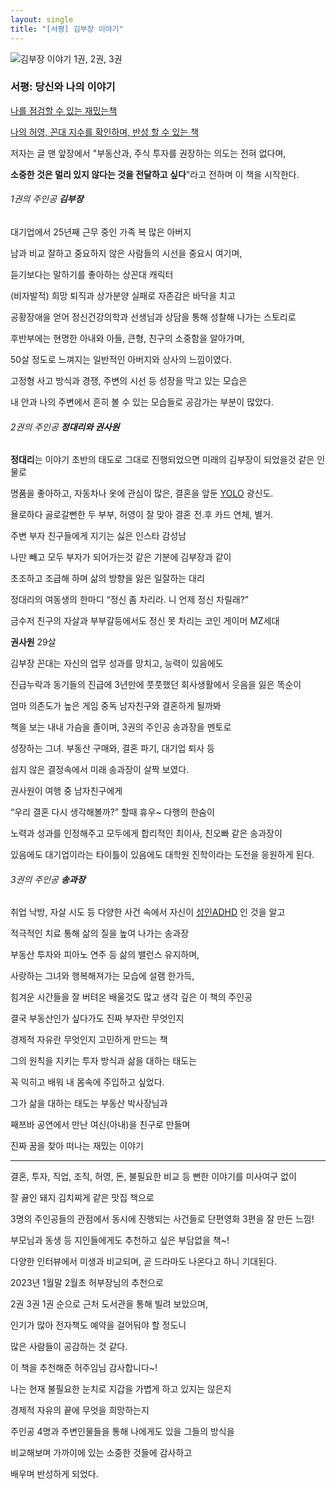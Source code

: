 ```yaml
---
layout: single
title: "[서평] 김부장 이야기"
---
```


![김부장 이야기 1권, 2권, 3권](https://user-images.githubusercontent.com/28984816/216753735-46a60096-663c-41f0-8449-f6e2e77eef1e.jpg)


### 서평: 당신와 나의 이야기

<u>나를 점검할 수 있는 재밌는책</u>

<u>나의 허영, 꼰대 지수를 확인하며, 반성 할 수 있는 책</u>



저자는 글 맨 앞장에서 "부동산과, 주식 투자를 권장하는 의도는 전혀 없다며, 

**소중한 것은 멀리 있지 않다는 것을 전달하고 싶다**"라고 전하며 이 책을 시작한다.



###### 1권의 주인공 **김부장**

대기업에서 25년째 근무 중인 가족 복 많은 아버지

남과 비교 잘하고 중요하지 않은 사람들의 시선을 중요시 여기며, 

듣기보다는 말하기를 좋아하는 상꼰대 캐릭터

(비자발적) 희망 퇴직과 상가분양 실패로 자존감은 바닥을 치고

공황장애을 얻어 정신건강의학과 선생님과 상담을 통해 성찰해 나가는 스토리로

후반부에는 현명한 아내와 아들, 큰형, 친구의 소중함을 알아가며, 

50살 정도로 느껴지는 일반적인 아버지와 상사의 느낌이였다.

고정형 사고 방식과 경쟁, 주변의 시선 등 성장을 막고 있는 모습은

내 안과 나의 주변에서 흔히 볼 수 있는 모습들로 공감가는 부분이 많았다.



###### 2권의 주인공 **정대리와 권사원** 

**정대리**는 이야기 초반의 태도로 그대로 진행되었으면 미래의 김부장이 되었을것 같은 인물로

명품을 좋아하고, 자동차나 옷에 관심이 많은, 결혼을 앞둔 [YOLO](https://ko.wikipedia.org/wiki/YOLO) 광신도.

욜로하다 골로갈뻔한 두 부부, 허영이 잘 맞아 결혼 전.후 카드 연체, 별거.

주변 부자 친구들에게 지기는 싫은 인스타 감성남

나만 빼고 모두 부자가 되어가는것 같은 기분에 김부장과 같이

초조하고 조급해 하며 삶의 방향을 잃은 일잘하는 대리

정대리의 여동생의 한마디 “정신 좀 차리라. 니 언제 정신 차릴래?”

금수저 친구의 자살과 부부갈등에서도 정신 못 차리는 코인 게이머 MZ세대 



**권사원** 29살 

김부장 꼰대는 자신의 업무 성과를 망치고, 능력이 있음에도

진급누락과 동기들의 진급에 3년만에 풋풋했던 회사생활에서 웃음을 잃은 똑순이

엄마 의존도가 높은 게임 중독 남자친구와 결혼하게 될까봐

책을 보는 내내  가슴을 졸이며, 3권의 주인공 송과장을 멘토로

성장하는 그녀. 부동산 구매와, 결혼 파기, 대기업 퇴사 등

쉽지 않은 결정속에서 미래 송과장이 살짝 보였다.

권사원이 여행 중 남자친구에게

 “우리 결혼 다시 생각해볼까?” 할때 휴우~ 다행의 한숨이

노력과 성과를 인정해주고 모두에게 합리적인 최이사, 친오빠 같은 송과장이

있음에도 대기업이라는 타이틀이 있음에도 대학원 진학이라는 도전을 응원하게 된다.



###### 3권의 주인공 **송과장**

취업 낙방, 자살 시도 등 다양한 사건 속에서 자신이 [성인ADHD](https://namu.wiki/w/성인ADHD) 인 것을 알고 

적극적인 치료 통해 삶의 질을 높여 나가는 송과장

부동산 투자와 피아노 연주 등 삶의 밸런스 유지하며,

사랑하는 그녀와 행복해져가는 모습에 설램 한가득,

힘겨운 시간들을 잘 버텨온 배울것도 많고 생각 깊은 이 책의 주인공

결국 부동산인가 싶다가도 진짜 부자란 무엇인지

경제적 자유란 무엇인지 고민하게 만드는 책

그의 원칙을 지키는 투자 방식과 삶을 대하는 태도는 

꼭 익히고 배워 내 몸속에 주입하고 싶었다.

 그가 삶을 대하는 태도는 부동산 박사장님과 

째쯔바 공연에서 만난 여신(아내)을 친구로 만들며

진짜 꿈을 찾아 떠나는 재밌는 이야기



---



결혼, 투자, 직업, 조직, 허영, 돈, 불필요한 비교 등 뻔한 이야기를 미사여구 없이 

잘 끓인 돼지 김치찌게 같은 맛집 책으로

3명의 주인공들의 관점에서 동시에 진행되는 사건들로 단편영화 3편을 잘 만든 느낌!

부모님과 동생 등 지인들에게도 추천하고 싶은 부담없을 책~!



다양한 인터뷰에서 미생과 비교되며, 곧 드라마도 나온다고 하니 기대된다.

2023년 1월말 2월초 허부장님의 추천으로 

2권 3권 1권 순으로 근처 도서관을 통해 빌려 보았으며, 

인기가 많아 전자책도 예약을 걸어둬야 할 정도니

많은 사람들이 공감하는 것 같다.

이 책을 추천해준 허주임님 감사합니다~!



나는 현재 불필요한 눈치로 지갑을 가볍게 하고 있지는 않은지

경제적 자유의 끝에 무엇을 희망하는지 

주인공 4명과 주변인물들을 통해 나에게도 있을 그들의 방식을

비교해보며 가까이에 있는 소중한 것들에 감사하고

배우며 반성하게 되었다.





